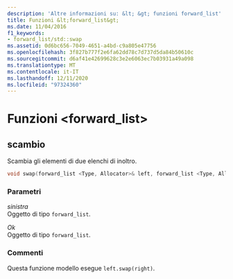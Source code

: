 ```yaml
---
description: 'Altre informazioni su: &lt; &gt; funzioni forward_list'
title: Funzioni &lt;forward_list&gt;
ms.date: 11/04/2016
f1_keywords:
- forward_list/std::swap
ms.assetid: 0d6bc656-7049-4651-a4bd-c9a805e47756
ms.openlocfilehash: 3f827b777f2e6fa62dd78c7d737d5da84b50610c
ms.sourcegitcommit: d6af41e42699628c3e2e6063ec7b03931a49a098
ms.translationtype: MT
ms.contentlocale: it-IT
ms.lasthandoff: 12/11/2020
ms.locfileid: "97324360"
---
```

# <a name="ltforward_listgt-functions"></a>Funzioni &lt;forward_list&gt;

## <a name="swap"></a><a name="swap"></a> scambio

Scambia gli elementi di due elenchi di inoltro.

```cpp
void swap(forward_list <Type, Allocator>& left, forward_list <Type, Allocator>& right);
```

### <a name="parameters"></a>Parametri

*sinistra*\
Oggetto di tipo `forward_list`.

*Ok*\
Oggetto di tipo `forward_list`.

### <a name="remarks"></a>Commenti

Questa funzione modello esegue `left.swap(right)`.
